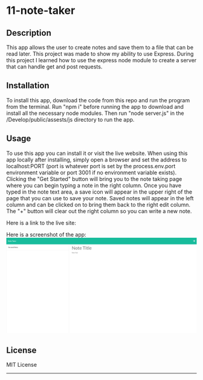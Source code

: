 # 11-note-taker

## Description

This app allows the user to create notes and save them to a file that can be read later. This project was made to show my ability to use Express. During this project I learned how to
use the express node module to create a server that can handle get and post requests.

## Installation

To install this app, download the code from this repo and run the program from the terminal.
Run "npm i" before running the app to download and install all the necessary node modules. Then run "node server.js" in the /Develop/public/assests/js directory to run the app.

## Usage

To use this app you can install it or visit the live website. When using this app locally after installing, simply open a browser and set the address to localhost:PORT (port is whatever port is set by the process.env.port environment variable or port 3001 if no environment variable exists). Clicking the "Get Started" button will bring you to the note taking page where you can begin typing a note in the right column. Once you have typed in the note text area, a save icon will appear in the upper right of the page that you can use to save your note. Saved notes will appear in the left column and can be clicked on to bring them back to the right edit column. The "+" button will clear out the right column so you can write a new note.

Here is a link to the live site: 

Here is a screenshot of the app:
    ![screenshot](Develop/public/assets/images/screenshot.png)

## License

MIT License

---